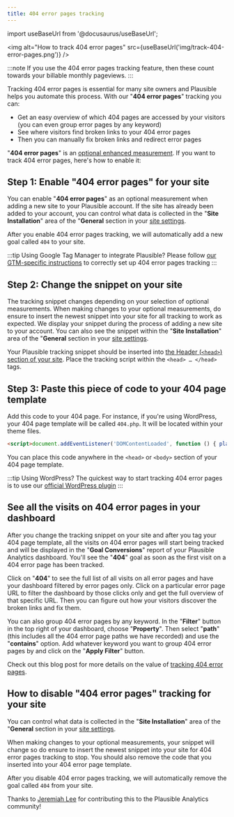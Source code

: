 ```yaml
---
title: 404 error pages tracking
---
```


import useBaseUrl from '@docusaurus/useBaseUrl';

<img alt="How to track 404 error pages" src={useBaseUrl('img/track-404-error-pages.png')} />

:::note
If you use the 404 error pages tracking feature, then these count towards your billable monthly pageviews.
:::

Tracking 404 error pages is essential for many site owners and Plausible helps you automate this process. With our "**404 error pages**" tracking you can:

* Get an easy overview of which 404 pages are accessed by your visitors (you can even group error pages by any keyword)
* See where visitors find broken links to your 404 error pages
* Then you can manually fix broken links and redirect error pages

"**404 error pages**" is an [optional enhanced measurement](script-extensions.md). If you want to track 404 error pages, here's how to enable it:

## Step 1: Enable "404 error pages" for your site

You can enable "**404 error pages**" as an optional measurement when adding a new site to your Plausible account. If the site has already been added to your account, you can control what data is collected in the "**Site Installation**" area of the "**General** section in your [site settings](website-settings.md).

After you enable 404 error pages tracking, we will automatically add a new goal called `404` to your site.

:::tip Using Google Tag Manager to integrate Plausible?
Please follow [our GTM-specific instructions](google-tag-manager.md) to correctly set up 404 error pages tracking
:::

## Step 2: Change the snippet on your site

The tracking snippet changes depending on your selection of optional measurements. When making changes to your optional measurements, do ensure to insert the newest snippet into your site for all tracking to work as expected. We display your snippet during the process of adding a new site to your account. You can also see the snippet within the "**Site Installation**" area of the "**General** section in your [site settings](website-settings.md).

Your Plausible tracking snippet should be inserted into [the Header (`<head>`) section of your site](plausible-script.md). Place the tracking script within the `<head> … </head>` tags.

## Step 3: Paste this piece of code to your 404 page template

Add this code to your 404 page. For instance, if you're using WordPress, your 404 page template will be called `404.php`. It will be located within your theme files.

```html
<script>document.addEventListener('DOMContentLoaded', function () { plausible('404', { props: { path: document.location.pathname } }); });</script>
```

You can place this code anywhere in the `<head>` or `<body>` section of your 404 page template.

:::tip Using WordPress?
The quickest way to start tracking 404 error pages is to use our [official WordPress plugin](https://plausible.io/wordpress-analytics-plugin) 
:::

## See all the visits on 404 error pages in your dashboard

After you change the tracking snippet on your site and after you tag your 404 page template, all the visits on 404 error pages will start being tracked and will be displayed in the "**Goal Conversions**" report of your Plausible Analytics dashboard. You'll see the "**404**" goal as soon as the first visit on a 404 error page has been tracked.

Click on "**404**" to see the full list of all visits on all error pages and have your dashboard filtered by error pages only. Click on a particular error page URL to filter the dashboard by those clicks only and get the full overview of that specific URL. Then you can figure out how your visitors discover the broken links and fix them.

You can also group 404 error pages by any keyword. In the "**Filter**" button in the top right of your dashboard, choose "**Property**". Then select "**path**" (this includes all the 404 error page paths we have recorded) and use the "**contains**" option. Add whatever keyword you want to group 404 error pages by and click on the "**Apply Filter**" button.

Check out this blog post for more details on the value of [tracking 404 error pages](https://plausible.io/blog/track-404-errors).

## How to disable "404 error pages" tracking for your site

You can control what data is collected in the "**Site Installation**" area of the "**General** section in your [site settings](website-settings.md).

When making changes to your optional measurements, your snippet will change so do ensure to insert the newest snippet into your site for 404 error pages tracking to stop. You should also remove the code that you inserted into your 404 error page template. 

After you disable 404 error pages tracking, we will automatically remove the goal called `404` from your site. 

Thanks to [Jeremiah Lee](https://www.jeremiahlee.com/) for contributing this to the Plausible Analytics community!
